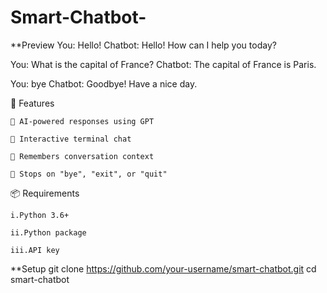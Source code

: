 # Smart-Chatbot-
**Preview
You: Hello!
Chatbot: Hello! How can I help you today?

You: What is the capital of France?
Chatbot: The capital of France is Paris.

You: bye
Chatbot: Goodbye! Have a nice day.

🚀 Features

    🤖 AI-powered responses using GPT

    💬 Interactive terminal chat

    🧠 Remembers conversation context

    🛑 Stops on "bye", "exit", or "quit"

📦 Requirements

    i.Python 3.6+

    ii.Python package

    iii.API key

**Setup
git clone https://github.com/your-username/smart-chatbot.git
cd smart-chatbot

